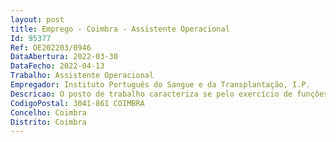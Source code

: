```yaml
--- 
layout: post
title: Emprego - Coimbra - Assistente Operacional
Id: 95377
Ref: OE202203/0946
DataAbertura: 2022-03-30
DataFecho: 2022-04-13
Trabalho: Assistente Operacional
Empregador: Instituto Português do Sangue e da Transplantação, I.P.
Descricao: O posto de trabalho caracteriza se pelo exercício de funções na carreira e categoria de assistente operacional, com o conteúdo funcional descrito no anexo referido no n.º 2 do art.º 84.º da LTFP, ao qual corresponde o grau 1 de complexidade funcional, designadamente Funções a desempenhar nas Áreas Laboratorial Área de Sessões de Colheita  Condução de Veículos Ligeiros Preparar e lavar material técnico Preparar material para esterilização Proceder à entrega e arrumação de materiais para equipamentos Higienização das áreas laboratoriais Encaminhar para os laboratórios as amostras e tubos para análise Desenvolver as tarefas enunciadas de acordo com os procedimentos aprovados e efetuar os respetivos registos Preparação de sessões de colheita de sangue de acordo com os procedimentos em vigor Proceder à montagem e desmontagem de sessões de colheita de sangue Apoiar as tarefas inerentes à sessão de colheita e servir pequena refeição aos dadores de sangue Participar na vigilância do dador e na prevenção de reações adversas à dádiva Descarregar o material e equipamento das viaturas e distribuir pelos respetivos setores  Apoiar e acondicionar todo o material nas viaturas e respetiva conferência Conduzir viaturas do CST para a realização das sessões de colheita ou outras viaturas de apoio às mesmas (Ligeiros).Zelar pela conservação e manutenção dos veículos institucionais.
CodigoPostal: 3041-861 COIMBRA
Concelho: Coimbra
Distrito: Coimbra
--- 
```

